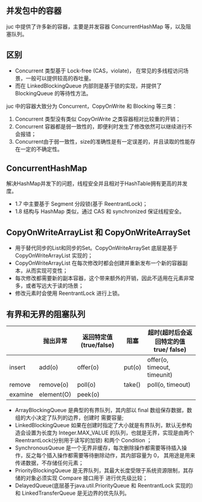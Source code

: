 ## 并发包中的容器
juc 中提供了许多新的容器，主要是并发容器 ConcurrentHashMap 等，以及阻塞队列。


## 区别
* Concurrent 类型基于 Lock-free (CAS，violate)， 在常见的多线程访问场景，一般可以提供较高的吞吐量。
* 而在 LinkedBlockingQueue 内部则是基于锁的实现，并提供了 BlockingQueue 的等待性方法。

juc 中的容器大致分为 Concurrent，CopyOnWrite 和 Blocking 等三类：
1. Concurrent 类型没有类似 CopyOnWrite 之类容器相对比较重的开销；
2. Concurrent 容器都是弱一致性的，即便利时发生了修改依然可以继续进行不会报错；
3. Concurrent由于弱一致性，size的准确性是有一定误差的，并且读取的性能存在一定的不确定性。

## ConcurrentHashMap
解决HashMap并发下的问题，线程安全并且相对于HashTable拥有更高的并发度。
* 1.7 中主要基于 Segment 分段锁(基于 ReentrantLock)；
* 1.8 结构与 HashMap 类似，通过 CAS 和 synchronized 保证线程安全。

## CopyOnWriteArrayList 和 CopyOnWriteArraySet
* 用于替代同步的List和同步的Set。CopyOnWriteArraySet 底层是基于 CopyOnWriteArrayList 实现的；
* CopyOnWriteArrayList 在每次修改时都会创建并重新发布一个新的容器副本，从而实现可变性；
* 每次修改都需要新的副本容器，这个带来额外的开销，因此不适用在元素非常多，或者写远大于读的场景；
* 修改元素时会使用 ReentrantLock 进行上锁。

## 有界和无界的阻塞队列
|  | 抛出异常| 返回特定值(true/false) | 阻塞 | 超时(超时后会返回特定的值 true/ false) |    
| ------ | ------ | ------ | ------ | ------ |
| insert |   add(o) | offer(o) | put(o) | offer(o, timeout, timeunit) |  
| remove |   remove(o) | poll(o) | take() | poll(o, timeout) |  
| examine |   element(O) | peek(o) |  | |  
* ArrayBlockingQueue 是典型的有界队列，其内部以 final 数组保存数据，数组的大小决定了队列的边界，创建时
需要容量;
* LinkedBlockingQueue 如果在创建时指定了大小就是有界队列，默认无参构造会设置为长度为 Integer.MAX_VALUE
的队列，也就是无界，实现是由两个 ReentrantLock(分别用于读写的加锁) 和两个 Condition ；
* SynchronousQueue 是一个无界非缓存，每次删除操作都需要等待插入操作，反之每个插入操作都需要等待删除动作，其内部容量为 0， 其用途是用来传递数据，不存储任何元素；
* PriorityBlockingQueue 是无界队列，其最大长度受限于系统资源限制，其存储的对象必须实现 Compare 接口用于
进行优先级比较；
* DelayedQueue(底层基于java.util.PriorityQueue 和 ReentrantLock 实现的) 和 LinkedTransferQueue 是无边界的优先队列。

